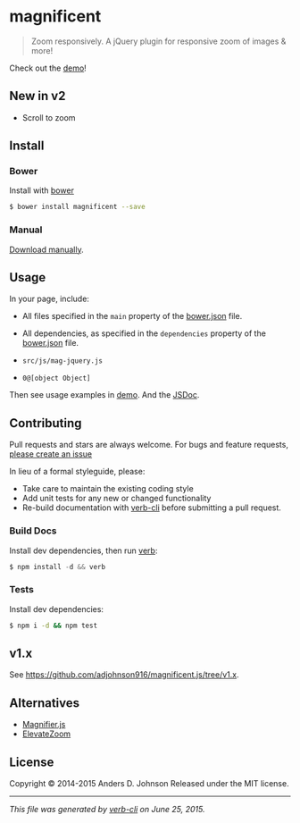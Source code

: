 # magnificent

> Zoom responsively. A jQuery plugin for responsive zoom of images & more!

Check out the [demo](http://andrz.me/magnificent.js/examples/demo/)!

## New in v2

* Scroll to zoom

## Install

### Bower

Install with [bower](http://bower.io/)

```sh
$ bower install magnificent --save
```

### Manual

[Download manually](https://github.com/adjohnson916/magnificent.js/releases).

## Usage

In your page, include:

* All files specified in the `main` property of the [bower.json](bower.json) file.
* All dependencies, as specified in the `dependencies` property of the [bower.json](bower.json) file.

* `src/js/mag-jquery.js`

* `0@[object Object]`

Then see usage examples in [demo](http://andrz.me/magnificent.js/examples/demo/). And the [JSDoc](http://andrz.me/magnificent.js/doc/).

## Contributing

Pull requests and stars are always welcome. For bugs and feature requests, [please create an issue](https://github.com/owner/project/issues/new)

In lieu of a formal styleguide, please:

* Take care to maintain the existing coding style
* Add unit tests for any new or changed functionality
* Re-build documentation with [verb-cli](https://github.com/assemble/verb-cli) before submitting a pull request.

### Build Docs

Install dev dependencies, then run [verb](https://github.com/verbose/verb):

```js
$ npm install -d && verb
```

### Tests

Install dev dependencies:

```sh
$ npm i -d && npm test
```

## v1.x

See https://github.com/adjohnson916/magnificent.js/tree/v1.x.

## Alternatives

* [Magnifier.js](http://mark-rolich.github.io/Magnifier.js/)
* [ElevateZoom](http://www.elevateweb.co.uk/image-zoom)

## License

Copyright © 2014-2015 Anders D. Johnson
Released under the MIT license.

***

_This file was generated by [verb-cli](https://github.com/assemble/verb-cli) on June 25, 2015._